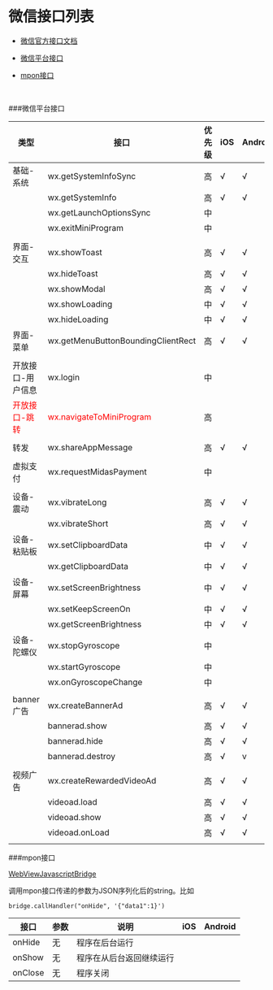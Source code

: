 微信接口列表
======

  - [微信官方接口文档](https://developers.weixin.qq.com/minigame/dev/api/)

  - [微信平台接口](#wechat_api)
  - [mpon接口](#mpon_methods)

<br/>


<a name="wechat_api"></a>
###微信平台接口


| 类型		|		接口		|	优先级	|	iOS | Android |
| ---- 		| ----				| ----		| ---- | ---- |
| 基础-系统	| wx.getSystemInfoSync	| 高 	| √ | √ |
| 			| wx.getSystemInfo		| 高	| √| √ |
| 			| wx.getLaunchOptionsSync | 中	| |  |
| 			| wx.exitMiniProgram 	| 中	| |  |
| 			|							|		|  |  |
| 界面-交互	| wx.showToast			| 高	| √ |  √ |
| 			| wx.hideToast			| 高	| √ | √ |
| 			| wx.showModal			| 高	| √ | √ |
| 			| wx.showLoading			| 中	| √ | √ |
| 			| wx.hideLoading			| 中	| √ | √ |
| 界面-菜单| wx.getMenuButtonBoundingClientRect | 高	|√  | √ |
| 			|							|		| |  |
| 开放接口-用户信息 	| wx.login			| 中	| |  |
| <font color="ff0000">开放接口-跳转</font> 	| <font color="ff0000">wx.navigateToMiniProgram</font> | 高 | |  |
| 			|							|		| |  |
| 转发		| wx.shareAppMessage	| 高	| √ | √ |
| 			|							|		| |  |
| 虚拟支付	| wx.requestMidasPayment | 中	| |  |
| 			|							|		| |  |
| 设备-震动	| wx.vibrateLong			| 高	| √ | √ |
| 			| wx.vibrateShort		| 高	| √ | √ |
| 设备-粘贴板	| wx.setClipboardData	| 中 | √ | √ |
| 			| wx.getClipboardData	| 中	| √ | √ |
| 设备-屏幕	| wx.setScreenBrightness	| 中 | √ | √ |
| 			| wx.setKeepScreenOn	| 中	| √ | √ |
| 			| wx.getScreenBrightness	| 中	| √ | √ |
| 设备-陀螺仪	| wx.stopGyroscope	| 中 |  |  |
| 			| wx.startGyroscope	| 中	|  |  |
| 			| wx.onGyroscopeChange	| 中	|  |  |
| 			|							|		| |  |
| banner广告| wx.createBannerAd	| 高	| √ | √ |
| 			| bannerad.show		| 高	| √ | √ |
| 			| bannerad.hide		| 高	| √| √ |
| 			| bannerad.destroy		| 高	| √ | v |
| 			|							|		| |
| 视频广告	| wx.createRewardedVideoAd	| 高	| √ | √ |
| 	| videoad.load	| 高	| √ | √ |
| 	| videoad.show	| 高	| √ | √ |
| 	| videoad.onLoad	| 高	| √ | √ |
| 			|							|		| |  |


<a name="mpon_methods"></a>
###mpon接口

[WebViewJavascriptBridge](https://github.com/marcuswestin/WebViewJavascriptBridge)

调用mpon接口传递的参数为JSON序列化后的string。比如

```
bridge.callHandler("onHide", '{"data1":1}')
```


| 接口 | 参数 |		说明	|	iOS | Android |
| ---- | ---- | ---- | ---- | ---- |
| onHide	| 无 | 程序在后台运行 |  |  |
| onShow	| 无 | 程序在从后台返回继续运行 |  |  |
| onClose	| 无 | 程序关闭 |  |  |
